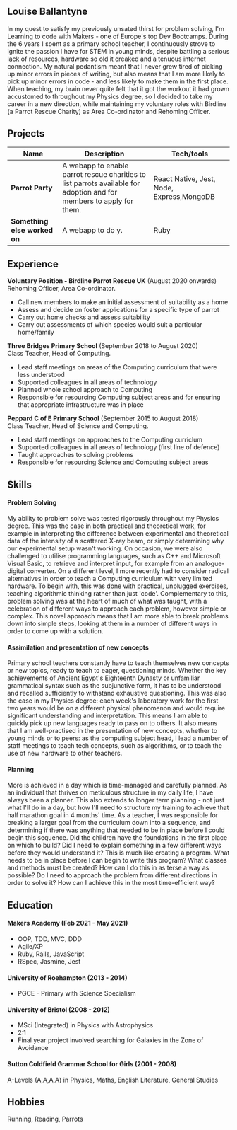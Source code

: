 ## Louise Ballantyne

In my quest to satisfy my previously unsated thirst for problem solving, I'm Learning to code with Makers - one of Europe's top Dev Bootcamps. During the 6 years I spent as a primary school teacher, I continuously strove to ignite the passion I have for STEM in young minds, despite battling a serious lack of resources, hardware so old it creaked and a tenuous internet connection. My natural pedantism meant that I never grew tired of picking up minor errors in pieces of writing, but also means that I am more likely to pick up minor errors in code - and less likely to make them in the first place. When teaching, my brain never quite felt that it got the workout it had grown accustomed to throughout my Physics degree, so I decided to take my career in a new direction, while maintaining my voluntary roles with Birdline (a Parrot Rescue Charity) as Area Co-ordinator and Rehoming Officer.

## Projects

| Name                         | Description       | Tech/tools        |
| ---------------------------- | ----------------- | ----------------- |
| **Parrot Party**             | A webapp to enable parrot rescue charities to list parrots available for adoption and for members to apply for them. | React Native, Jest, Node, Express,MongoDB |
| **Something else worked on** | A webapp to do y. | Ruby              |

## Experience

**Voluntary Position - Birdline Parrot Rescue UK** (August 2020 onwards)  
Rehoming Officer, Area Co-ordinator.

- Call new members to make an initial assessment of suitability as a home
- Assess and decide on foster applications for a specific type of parrot
- Carry out home checks and assess suitability
- Carry out assessments of which species would suit a particular home/family

**Three Bridges Primary School** (September 2018 to August 2020)  
Class Teacher, Head of Computing.

- Lead staff meetings on areas of the Computing curriculum that were less understood
- Supported colleagues in all areas of technology
- Planned whole school approach to Computing 
- Responsible for resourcing Computing subject areas and for ensuring that appropriate infrastructure was in place

**Peppard C of E Primary School** (September 2015 to August 2018)  
Class Teacher, Head of Science and Computing.

- Lead staff meetings on approaches to the Computing curriclum
- Supported colleagues in all areas of technology (first line of defence)
- Taught approaches to solving problems
- Responsible for resourcing Science and Computing subject areas

## Skills

#### Problem Solving

My ability to problem solve was tested rigorously throughout my Physics degree. This was the case in both practical and theoretical work, for example in interpreting the difference between experimental and theoretical data of the intensity of a scattered X-ray beam, or simply determining why our experimental setup wasn't working. On occasion, we were also challenged to utilise programming languages, such as C++ and Microsoft Visual Basic, to retrieve and interpret input, for example from an analogue-digital converter.  On a different level, I more recently had to consider radical alternatives in order to teach a Computing curriculum with very limited hardware. To begin with, this was done with practical, unplugged exercises, teaching algorithmic thinking rather than just 'code'. Complementary to this, problem solving was at the heart of much of what was taught, with a celebration of different ways to approach each problem, however simple or complex. This novel approach means that I am more able to break problems down into simple steps, looking at them in a number of different ways in order to come up with a solution.

#### Assimilation and presentation of new concepts

Primary school teachers constantly have to teach themselves new concepts or new topics, ready to teach to eager, questioning minds. Whether the key achievements of Ancient Egypt's Eighteenth Dynasty or unfamiliar grammatical syntax such as the subjunctive form, it has to be understood and recalled sufficiently to withstand exhaustive questioning. This was also the case in my Physics degree: each week's laboratory work for the first two years would be on a different physical phenomenon and would require significant understanding and interpretation. This means I am able to quickly pick up new languages ready to pass on to others. It also means that I am well-practised in the presentation of new concepts, whether to young minds or to peers: as the computing subject head, I lead a number of staff meetings to teach tech concepts, such as algorithms, or to teach the use of new hardware to other teachers. 

#### Planning

More is achieved in a day which is time-managed and carefully planned. As an individual that thrives on meticulous structure in my daily life, I have always been a planner. This also extends to longer term planning - not just what I'll do in a day, but how I'll need to structure my training to achieve that half marathon goal in 4 months' time. As a teacher, I was responsible for breaking a larger goal from the curriculum down into a sequence, and determining if there was anything that needed to be in place before I could begin this sequence. Did the children have the foundations in the first place on which to build? Did I need to explain something in a few different ways before they would understand it? This is much like creating a program. What needs to be in place before I can begin to write this program? What classes and methods must be created? How can I do this in as terse a way as possible? Do I need to approach the problem from different directions in order to solve it? How can I achieve this in the most time-efficient way?

## Education

#### Makers Academy (Feb 2021 - May 2021)

- OOP, TDD, MVC, DDD
- Agile/XP
- Ruby, Rails, JavaScript
- RSpec, Jasmine, Jest

#### University of Roehampton (2013 - 2014)

- PGCE - Primary with Science Specialism

#### University of Bristol (2008 - 2012)

- MSci (Integrated) in Physics with Astrophysics
- 2:1
- Final year project involved searching for Galaxies in the Zone of Avoidance

#### Sutton Coldfield Grammar School for Girls (2001 - 2008)

A-Levels (A,A,A,A) in Physics, Maths, English Literature, General Studies

## Hobbies

Running, Reading, Parrots
